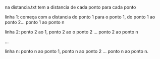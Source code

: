 na distancia.txt tem a distancia de cada ponto para cada ponto 
 
linha 1: começa com a distancia do ponto 1 para o ponto 1, do ponto 1 ao ponto 2... ponto 1 ao ponto n 

linha 2: ponto 2 ao 1, ponto 2 ao o ponto 2 ... ponto 2 ao ponto n 

... 

linha n: ponto n ao ponto 1, ponto n ao ponto 2 ... ponto n ao ponto n. 

